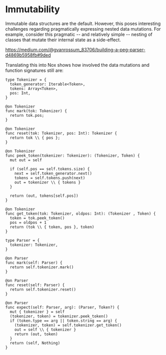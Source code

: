 # Immutability

Immutable data structures are the default.  However, this poses interesting
challenges regarding pragmatically expressing nested data mutations.  For
example, consider this pragmatic -- and relatively simple -- nesting of classes
that mutate their internal state as a side-effect.

https://medium.com/@gvanrossum_83706/building-a-peg-parser-d4869b5958fb#9ded

Translating this into Nox shows how involved the data mutations and function
signatures still are:

```nox
type Tokenizer = {
  token_generator: Iterable<Token>,
  tokens: Array<Token>,
  pos: Int,
}

@on Tokenizer
func mark(tok: Tokenizer) {
  return tok.pos;
}

@on Tokenizer
func reset(tok: Tokenizer, pos: Int): Tokenizer {
  return tok \\ { pos };
}

@on Tokenizer
func peek_token(tokenizer: Tokenizer): (Tokenizer, Token) {
  mut out = self

  if (self.pos == self.tokens.size) {
    next = self.token_generator.next()
    tokens = self.tokens.push(next)
    out = tokenizer \\ { tokens }
  }

  return (out, tokens[self.pos])
}

@on Tokenizer
func get_token(tok: Tokenizer, oldpos: Int): (Tokenizer , Token) {
  token = tok.peek_token()
  pos = oldpos + 1
  return (tok \\ { token, pos }, token)
}

type Parser = {
  tokenizer: Tokenizer,
}

@on Parser
func mark(self: Parser) {
  return self.tokenizer.mark()
}

@on Parser
func reset(self: Parser) {
  return self.tokenizer.reset()
}

@on Parser
func expect(self: Parser, arg): (Parser, Token?) {
  mut { tokenizer } = self
  (tokenizer, token) = tokenizer.peek_token()
  if (token.type == arg || token.string == arg) {
    (tokenizer, token) = self.tokenizer.get_token()
    out = self \\ { tokenizer }
    return (out, token)
  }
  return (self, Nothing)
}
```

